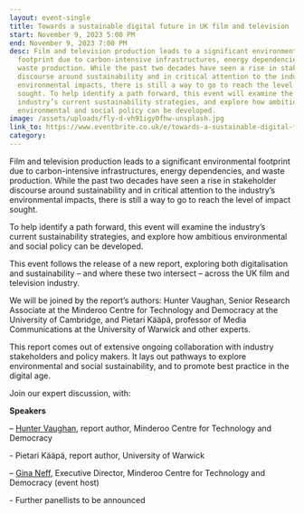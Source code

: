 ```yaml
---
layout: event-single
title: Towards a sustainable digital future in UK film and television
start: November 9, 2023 5:00 PM
end: November 9, 2023 7:00 PM
desc: Film and television production leads to a significant environmental
  footprint due to carbon-intensive infrastructures, energy dependencies, and
  waste production. While the past two decades have seen a rise in stakeholder
  discourse around sustainability and in critical attention to the industry’s
  environmental impacts, there is still a way to go to reach the level of impact
  sought. To help identify a path forward, this event will examine the
  industry’s current sustainability strategies, and explore how ambitious
  environmental and social policy can be developed.
image: /assets/uploads/fly-d-vh91igy0fhw-unsplash.jpg
link_to: https://www.eventbrite.co.uk/e/towards-a-sustainable-digital-future-in-uk-film-and-television-tickets-728756810237?aff=oddtdtcreator
category:
---
```

Film and television production leads to a significant environmental footprint due to carbon-intensive infrastructures, energy dependencies, and waste production. While the past two decades have seen a rise in stakeholder discourse around sustainability and in critical attention to the industry’s environmental impacts, there is still a way to go to reach the level of impact sought. 

To help identify a path forward, this event will examine the industry’s current sustainability strategies, and explore how ambitious environmental and social policy can be developed.

This event follows the release of a new report, exploring both digitalisation and sustainability – and where these two intersect – across the UK film and television industry.

We will be joined by the report’s authors: Hunter Vaughan, Senior Research Associate at the Minderoo Centre for Technology and Democracy at the University of Cambridge, and Pietari Kääpä, professor of Media Communications at the University of Warwick and other experts. 

This report comes out of extensive ongoing collaboration with industry stakeholders and policy makers. It lays out pathways to explore environmental and social sustainability, and to promote best practice in the digital age.

Join our expert discussion, with:

**Speakers** 

– [Hunter Vaughan](https://www.mctd.ac.uk/team-members/hunter-vaughan/), report author, Minderoo Centre for Technology and Democracy

\- Pietari Kääpä, report author, University of Warwick

– [Gina Neff](https://www.mctd.ac.uk/team-members/gina-neff/), Executive Director, Minderoo Centre for Technology and Democracy (event host)

\- Further panellists to be announced